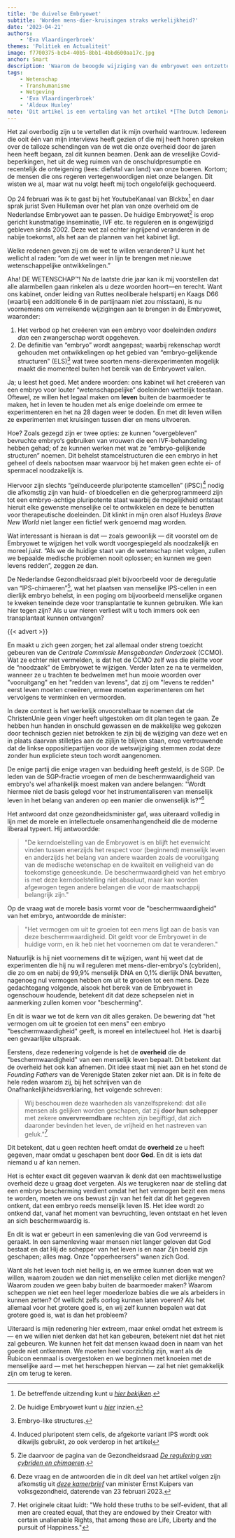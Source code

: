 ```yaml
---
title: 'De duivelse Embryowet'
subtitle: 'Worden mens-dier-kruisingen straks werkelijkheid?'
date: '2023-04-21'
authors:
    - 'Eva Vlaardingerbroek'
themes: 'Politiek en Actualiteit'
image: f7700375-bcb4-40b5-8bb1-4bbd600aa17c.jpg
anchor: Smart
description: 'Waarom de beoogde wijziging van de embryowet een ontzettend slecht idee is.'
tags:
    - Wetenschap
    - Transhumanisme
    - Wetgeving
    - 'Eva Vlaardingerbroek'
    - 'Aldoux Huxley'
note: 'Dit artikel is een vertaling van het artikel *[The Dutch Demonic Embryo Act](https://evavlaardingerbroek.substack.com/p/the-dutch-demonic-embryo-act)* zoals deze eerder verscheen op de Substackpagina van Eva. '
---
```


Het zal overbodig zijn u te vertellen dat ik mijn overheid wantrouw. Iedereen die ooit één van mijn interviews heeft gezien of die mij heeft horen spreken over de talloze schendingen van de wet die onze overheid door de jaren heen heeft begaan, zal dit kunnen beamen. Denk aan de vreselijke Covid-beperkingen, het uit de weg ruimen van de onschuldpresumptie en recentelijk de onteigening (lees: diefstal van land) van onze boeren. Kortom; de mensen die ons regeren vertegenwoordigen niet onze belangen. Dit wisten we al, maar wat nu volgt heeft mij toch ongelofelijk gechoqueerd.

Op 24 februari was ik te gast bij het YoutubeKanaal van Blckbx[^1] en daar sprak jurist Sven Hulleman over het plan van onze overheid om de Nederlandse Embryowet aan te passen. De huidige Embryowet[^2] is erop gericht kunstmatige inseminatie, IVF etc. te reguleren en is ongewijzigd gebleven sinds 2002. Deze wet zal echter ingrijpend veranderen in de nabije toekomst, als het aan de plannen van het kabinet ligt.

Welke redenen geven zij om de wet te willen veranderen? U kunt het wellicht al raden: “om de wet weer in lijn te brengen met nieuwe wetenschappelijke ontwikkelingen.”

Aha! DE WETENSCHAP™! Na de laatste drie jaar kan ik mij voorstellen dat alle alarmbellen gaan rinkelen als u deze woorden hoort—en terecht. Want ons kabinet, onder leiding van Ruttes neoliberale helspartij en Kaags D66 (waarbij een additionele 6 in de partijnaam niet zou misstaan), is nu voornemens om verreikende wijzigingen aan te brengen in de Embryowet, waaronder:

1. Het verbod op het creëeren van een embryo voor doeleinden _anders dan_ een zwangerschap wordt opgeheven.
2. De definitie van “embryo” wordt aangepast; waarbij rekenschap wordt gehouden met ontwikkelingen op het gebied van “embryo-gelijkende structuren” (ELS)[^3] wat twee soorten mens-dierexperimenten mogelijk maakt die momenteel buiten het bereik van de Embryowet vallen.

Ja; u leest het goed. Met andere woorden: ons kabinet wil het creëeren van een embryo voor louter “wetenschappelijke” doeleinden wettelijk toestaan. Oftewel, ze willen het legaal maken om **leven** buiten de baarmoeder te maken, het in leven te houden met als enige doeleinde om ermee te experimenteren en het na 28 dagen weer te doden. En met dit leven willen ze experimenten met kruisingen tussen dier en mens uitvoeren.

Hoe? Zoals gezegd zijn er twee opties: ze kunnen “overgebleven” bevruchte embryo‘s gebruiken van vrouwen die een IVF-behandeling hebben gehad; of ze kunnen werken met wat ze “embryo-gelijkende structuren” noemen. Dit behelst stamcelstructuren die een embryo in het geheel of deels nabootsen maar waarvoor bij het maken geen echte ei- of spermacel noodzakelijk is. 

Hiervoor zijn slechts “geïnduceerde pluripotente stamcellen” (iPSC)[^4] nodig die afkomstig zijn van huid- of bloedcellen en die geherprogrammeerd zijn tot een embryo-achtige pluripotente staat waarbij de mogelijkheid ontstaat hieruit elke gewenste menselijke cel te ontwikkelen en deze te benutten voor therapeutische doeleinden. 
Dit klinkt in mijn oren alsof Huxleys _Brave New World_ niet langer een fictief werk genoemd mag worden.

Wat interessant is hieraan is dat — zoals gewoonlijk — dit voorstel om de Embryowet te wijzigen het volk wordt voorgespiegeld als noodzakelijk en moreel _juist_. “Als we de huidige staat van de wetenschap niet volgen, zullen we bepaalde medische problemen nooit oplossen; en kunnen we geen levens redden”, zeggen ze dan.

De Nederlandse Gezondheidsraad pleit bijvoorbeeld voor de deregulatie van “IPS-chimaeren”[^5], wat het plaatsen van menselijke IPS-cellen in een dierlijk embryo behelst, in een poging om bijvoorbeeld menselijke organen te kweken teneinde deze voor transplantatie te kunnen gebruiken. Wie kan hier tegen zijn? Als u uw nieren verliest wilt u toch immers ook een transplantaat kunnen ontvangen?

{{< advert >}}

En maakt u zich geen zorgen; het zal allemaal onder streng toezicht gebeuren van de _Centrale Commissie Mensgebonden Onderzoek_ (CCMO). Wat ze echter niet vermelden, is dat het de CCMO zelf was die pleitte voor de “noodzaak” de Embryowet te wijzigen. Verder laten ze na te vermelden, wanneer ze u trachten te bedwelmen met hun mooie woorden over "vooruitgang" en het "redden van levens", dat zij om "levens te redden" eerst leven moeten creeëren, ermee moeten experimenteren om het vervolgens te verminken en vermoorden. 

In deze context is het werkelijk onvoorstelbaar te noemen dat de ChristenUnie geen vinger heeft uitgestoken om dit plan tegen te gaan. Ze hebben hun handen in onschuld gewassen en de makkelijke weg gekozen door technisch gezien niet betrokken te zijn bij de wijziging van deze wet en in plaats daarvan stilletjes aan de zijlijn te blijven staan, erop vertrouwende dat de linkse oppositiepartijen voor de wetswijziging stemmen zodat deze zonder hun expliciete steun toch wordt aangenomen.

De enige partij die enige vragen van beduiding heeft gesteld, is de SGP. De leden van de SGP-fractie vroegen of men de beschermwaardigheid van embryo's wel afhankelijk moest maken van andere belangen: "Wordt hiermee niet de basis gelegd voor het instrumentaliseren van menselijk leven in het belang van anderen op een manier die onwenselijk is?"[^6]

Het antwoord dat onze gezondheidsminister gaf, was uiteraard volledig in lijn met de morele en intellectuele onsamenhangendheid die de moderne liberaal typeert. Hij antwoordde:

> "De kerndoelstelling van de Embryowet is en blijft het evenwicht vinden tussen
enerzijds het respect voor (beginnend) menselijk leven en anderzijds het belang
van andere waarden zoals de vooruitgang van de medische wetenschap en de
kwaliteit en veiligheid van de toekomstige geneeskunde. De beschermwaardigheid
van het embryo is met deze kerndoelstelling niet absoluut, maar kan worden
afgewogen tegen andere belangen die voor de maatschappij belangrijk zijn."

Op de vraag wat de morele basis vormt voor de "beschermwaardigheid" van het embryo, antwoordde de minister:

> "Het vermogen om uit te groeien tot een mens ligt aan de basis van deze beschermwaardigheid. Dit geldt voor de Embryowet in de huidige vorm, en ik heb niet het voornemen om dat te veranderen."

Natuurlijk is hij niet voornemens dit te wijzigen, want hij weet dat de experimenten die hij nu wil reguleren met mens-dier-embryo's (cybriden), die zo om en nabij de 99,9% menselijk DNA en 0,1% dierlijk DNA bevatten, nagenoeg nul vermogen hebben om uit te groeien tot een mens. Deze gedachtegang volgende, alsook het bereik van de Embryowet in ogenschouw houdende, betekent dit dat deze schepselen niet in aanmerking zullen komen voor "bescherming".

En dit is waar we tot de kern van dit alles geraken. De bewering dat "het vermogen om uit te groeien tot een mens" een embryo "beschermwaardigheid" geeft, is moreel en intellectueel hol. Het is daarbij een gevaarlijke uitspraak.

Eerstens, deze redenering volgende is het de **overheid** die de "beschermwaardigheid" van een menselijk leven bepaalt. Dit betekent dat de overheid het ook kan afnemen. Dit idee staat mij niet aan en het stond de _Founding Fathers_ van de Verenigde Staten zeker niet aan. Dit is in feite de hele reden waarom zij, bij het schrijven van de Onafhankelijkheidsverklaring, het volgende schreven:

> Wij beschouwen deze waarheden als vanzelfsprekend: dat alle mensen als gelijken worden geschapen, dat zij **door hun schepper** met zekere **onvervreemdbare** rechten zijn begiftigd, dat zich daaronder bevinden het leven, de vrijheid en het nastreven van geluk."[^7]

Dit betekent, dat u geen rechten heeft omdat de **overheid** ze u heeft gegeven, maar omdat u geschapen bent door **God**. En dit is iets dat niemand u af kan nemen.

Het is echter exact dit gegeven waarvan ik denk dat een machtswellustige overheid deze u graag doet vergeten. Als we terugkeren naar de stelling dat een embryo bescherming verdient omdat het het vermogen bezit een mens te worden, moeten we ons bewust zijn van het feit dat dit het gegeven ontkent, dat een embryo reeds menselijk leven IS. Het idee wordt zo ontkend dat, vanaf het moment van bevruchting, leven ontstaat en het leven an sich beschermwaardig is.

En dit is wat er gebeurt in een samenleving die van God vervreemd is geraakt. In een samenleving waar mensen niet langer geloven dat God bestaat en dat Hij de schepper van het leven is en naar Zijn beeld zijn geschapen; alles mag. Onze "opperheersers" wanen zich God.

Want als het leven toch niet heilig is, en we ermee kunnen doen wat we willen, waarom zouden we dan niet menselijke cellen met dierlijke mengen? Waarom zouden we geen baby buiten de baarmoeder maken? Waarom scheppen we niet een heel leger moederloze babies die we als arbeiders in kunnen zetten? Of wellicht zelfs oorlog kunnen laten voeren? Als het allemaal voor het grotere goed is, en wij zelf kunnen bepalen wat dat grotere goed is, wat is dan het probleem?

Uiteraard is mijn redenering hier extreem, maar enkel omdat het extreem is — en we willen niet denken dat het kan gebeuren, betekent niet dat het niet zal gebeuren. We kunnen het feit dat mensen kwaad doen in naam van het goede niet ontkennen. We moeten heel voorzichtig zijn, want als de Rubicon eenmaal is overgestoken en we beginnen met knoeien met de menselijke aard — met het herscheppen hiervan — zal het niet gemakkelijk zijn om terug te keren.


[^1]: De betreffende uitzending kunt u *[hier bekijken](https://www.blckbx.tv/livestreams/blckbx-today-2023-02-24)*.
[^2]: De huidige Embryowet kunt u *[hier](https://zoek.officielebekendmakingen.nl/stb-2002-338.html)* inzien.
[^3]: Embryo-like structures.
[^4]: Induced pluripotent stem cells, de afgekorte variant IPS wordt ook dikwijls gebruikt, zo ook verderop in het artikel
[^5]: Zie daarvoor de pagina van de Gezondheidsraad _[De regulering van cybriden en chimaeren](https://www.gezondheidsraad.nl/documenten/adviezen/2019/07/17/de-regulering-van-cybriden-en-chimaeren#:~:text=Ontwikkeling%20van%20zogenoemde%20mens%2Ddiercombinaties,menselijke%20organen%20mee%20gekweekt%20worden)_.
[^6]: Deze vraag en de antwoorden die in dit deel van het artikel volgen zijn afkomstig uit *[deze kamerbrief](https://www.rijksoverheid.nl/regering/bewindspersonen/ernst-kuipers/documenten/kamerstukken/2023/02/23/kamerbrief-over-beantwoording-vragen-nav-kabinetsreactie-derde-evaluatie-embryowet)* van minister Ernst Kuipers van volksgezondheid, daterende van 23 februari 2023.
[^7]: Het originele citaat luidt: "We hold these truths to be self-evident, that all men are created equal, that they are endowed by their Creator with certain unalienable Rights, that among these are Life, Liberty and the pursuit of Happiness."
